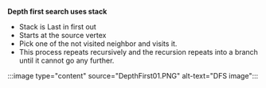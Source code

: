 **Depth first search uses stack** 

- Stack is Last in first out
- Starts at the source vertex
- Pick one of the not visited neighbor and visits it.
- This process repeats recursively and the recursion repeats into a branch until it cannot go any further.

:::image type="content" source="DepthFirst01.PNG" alt-text="DFS image":::